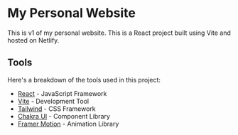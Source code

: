 # My Personal Website

This is v1 of my personal website. This is a React project built using Vite and hosted on Netlify.

## **Tools**

Here's a breakdown of the tools used in this project:

-   [React](https://reactjs.org/) - JavaScript Framework
-   [Vite](https://vitejs.dev/) - Development Tool
-   [Tailwind](https://tailwindcss.com/) - CSS Framework
-   [Chakra UI](https://chakra-ui.com/) - Component Library
-   [Framer Motion](https://www.framer.com/motion/introduction/) - Animation Library
